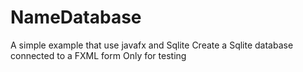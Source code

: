 # NameDatabase
A simple example that use javafx and Sqlite
Create a Sqlite database connected to a FXML form
Only for testing
